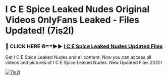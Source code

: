 # I C E Spice Leaked Nudes Original Videos 0nlyFans Leaked - Files Updated! (7is2l)

<h3>🔴 CLICK HERE 🌐==►► <a href="https://tinyurl.com/4mcuefdz" rel="nofollow">I C E Spice Leaked Nudes Updated Files</a></h3>

Get I C E Spice Leaked Nudes and all content. Now you can access all videos and pictures of I C E Spice Leaked Nudes. New Updated Files 2025!

[![7is2l](https://i.imgur.com/StAQSOY.gif)](https://tinyurl.com/4mcuefdz)
